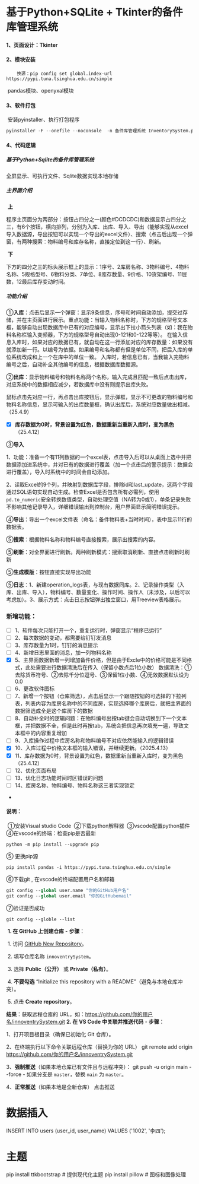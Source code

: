 # 基于Python+SQLite + Tkinter的备件库管理系统	

#### 1、页面设计：Tkinter

#### 2、模块安装
        换源：pip config set global.index-url https://pypi.tuna.tsinghua.edu.cn/simple 
​	pandas模块、openyxal模块

#### 3、软件打包

​	安装pyinstaller、执行打包程序

```python
pyinstaller -F --onefile --noconsole  -n 备件库管理系统 InventorySystem.py	
```
#### 4、代码逻辑
   ##### 基于Python+Sqlite的备件库管理系统
   全屏显示、可执行文件、Sqlite数据实现本地存储
   ##### 主界面介绍
​	**上**         

​	程序主页面分为两部分：按钮占四分之一(颜色#DCDCDC)和数据显示占四分之三，有6个按钮，横向排列，分别为入库、出库、导入、导出（能够实现从excel导入数据源，导出按钮可以实现一个导出的excel文件）、搜索（点击后出现一个弹窗，有两种搜索：物料编号和库存名称，直接定位到这一行）、刷新。

​	**下**

​	下方的四分之三的标头展示框上的显示：1序号、2库房名称、3物料编号、4物料名称、5规格型号、6物料分类、7单位、8库存数量、9价格、10货架编号、11层数，12最后库存变动时间。



##### 功能介绍

①**入库**：点击后显示一个弹窗：显示9条信息，序号和时间自动添加，提交过存储，并在主页面进行展示。重点功能：当输入物料名称时，下方的规格型号文本框，能够自动出现数据库中已有的对应编号，显示出下拉小箭头列表（如：我在物料名称栏输入变频器，下方的规格型号自动出现0-121和0-122等等）。
    在输入信息入库时，如果对应的数据已有，就自动在这一行添加对应的库存数量：如果没有就添加新一行。以编号为依据。如果编号和名称都有但是单位不同，把后入库的单位系统改成和上一个在库中的单位一致。
    入库时，若信息已有，当我输入完物料编号之后，自动补全其他编号的信息，根据数据库数据源。

②**出库**：显示物料编号和物料名称两个名称，输入完成且匹配一致后点击出库，对应系统中的数据相应减少，若数据库中没有则提示出库失败。

   鼠标点击先对应一行，再点击出库按钮后，显示弹框，显示不可更改的物料编号和物料名称信息，显示可输入的出库数量框，确认出库后，系统对应数量做出相减。（25.4.9）

- [x] ​    **库存数据为0时，背景设置为红色，数据重新当重新入库时，变为黑色**（25.4.12）

③**导入**

​	1、功能：准备一个有11列数据的一个excel表，点击导入后可以从桌面上选中并把数据添加进系统中，并对已有的数据进行覆盖（加一个点击后的警示提示：数据会进行覆盖），导入时系统中的时间会自动添加。

​	2、读取Excel的9个列，并映射到数据库字段，排除id和last_update，这两个字段通过SQL语句实现自动生成。检查Excel是否包含所有必需列，使用`pd.to_numeric`安全转换数值类型，自动处理空值（NA转为0或1），单条记录失败不影响其他记录导入，详细错误输出到控制台，用户界面显示简明错误提示。

④**导出**：导出一个excel文件表（命名：备件物料表+当时时间），表中显示11行的数据表。

⑤**搜索**：根据物料名称和物料编号直接搜索，展示出搜索的内容。

⑤**刷新**：对全界面进行刷新。两种刷新模式：搜索取消刷新、直接点击刷新时刷新

⑤**生成模版**：按钮直接实现导出功能

⑤**日志**：1、新建operation_logs表，与现有数据同库。2、记录操作类型（入库、出库、导入），物料编号、数量变化、操作时间、操作人（未涉及，以后可以考虑加）。3、展示方式：点击日志按钮弹出独立窗口，用Treeview表格展示。

### 新增功能：

- [ ] 1、软件每次只能打开一个，重复运行时，弹窗显示“程序已运行”
- [ ] 2、每次数据的变动，都需要给钉钉发消息
- [ ] 3、库存数量为1时，钉钉的消息提示
- [ ] 4、新增日志里面的消息，加一列物料名称
- [x] 5、主界面数据新增一列增加备件价格，但是由于Excle中的价格可能是不同格式，此处需要进行数据清洗后在传入（保留小数点后1位小数）
  数据清洗：①去除货币符号、②去除千分位逗号、③保留1位小数、④无效数据默认设为0.0
- [ ] 6、更改软件图标
- [ ] 7、新增一个按钮（仓库筛选），点击后显示一个跟随按钮的可选择的下拉列表，列表内容为库房名称中的不同库房，实现选择哪个库房后，就把主界面的数据筛选成全是这个库房下的数据
- [ ] 8、自动补全时的逻辑问题：在物料编号出按tab键会自动切换到下一个文本框，并把数据不全，但是此时再按tab，系统会把信息再次填充一遍，导致文本框中的内容重复增加
- [ ] 9、入库操作过程中库房名称和物料编号不对应依然能输入的逻辑错误
- [x] 10、入库过程中价格文本框的输入错误，并继续更新。（2025.4.13）
- [x] 11、库存数据为0时，背景设置为红色，数据重新当重新入库时，变为黑色（25.4.12）
- [ ] 12、优化页面布局
- [ ] 13、优化日志功能时间时区错误的问题
- [ ] 14、库房名称、物料编号、物料名称这三者实现锁定 
- 


#### 说明：

​    ①安装Visual studio Code
​    ②下载python解释器
​    ③vscode配置python插件
​    ④在vscode的终端：检查pip是否最新 

```
python -m pip install --upgrade pip
```

 ⑤ 更换pip源

```
pip install pandas -i https://pypi.tuna.tsinghua.edu.cn/simple
```

 ⑥下载git , 在vscode的终端配置用户名和邮箱

```python
git config --global user.name "你的GitHub用户名"       
git config --global user.email "你的GitHubemail"  
```

 ⑦验证是否成功 

```
git config --globle --list
```

​    **1. 在 GitHub 上创建仓库**
   \- **步骤**：

​     1. 访问 [GitHub New Repository](https://github.com/new)。

​     2. 填写仓库名称 `innoventrySystem`。

​     3. 选择 **Public（公开）** 或 **Private（私有）**。

​     4. **不要勾选** “Initialize this repository with a README”（避免与本地仓库冲突）。

​     5. 点击 **Create repository**。



   **结果**：获取远程仓库的 URL，如：https://github.com/你的用户名/innoventrySystem.git
 **2. 在 VS Code 中关联并推送代码**
   \- **步骤**：

1、打开项目根目录（确保已初始化 Git 仓库）。

2、在终端执行以下命令关联远程仓库（替换为你的 URL）
git remote add origin https://github.com/你的用户名/innoventrySystem.git

3、**强制推送**（如果本地仓库已有文件且与远程冲突）：
git push -u origin main --force
\- 如果分支是 `master`，替换 `main` 为 `master`。

4、**正常推送**（如果本地是全新仓库）
	点击推送
# 数据插入
INSERT INTO users (user_id, user_name) VALUES ('1002', '李四');
# 主题
pip install ttkbootstrap  # 提供现代化主题
pip install pillow       # 图标和图像处理